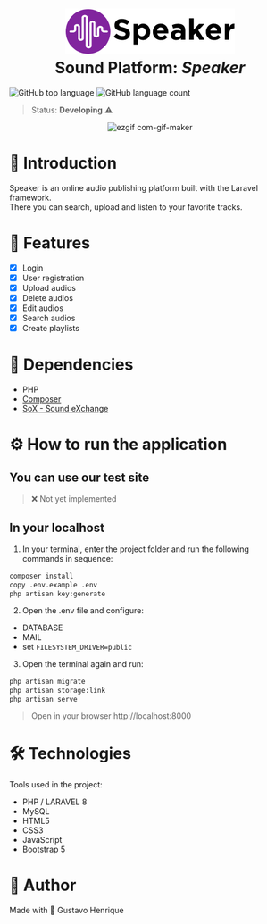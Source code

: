 <h1 align="center">
    <img src="public/images/original-logo.png" />
    <br>
    Sound Platform: <i>Speaker</i>
</h1>

![GitHub top language](https://img.shields.io/github/languages/top/gustavohps10/speaker)
![GitHub language count](https://img.shields.io/github/languages/count/gustavohps10/speaker?color=%236f42c1)

> Status: **Developing** ⚠️

<div align="center">
    
![ezgif com-gif-maker](https://user-images.githubusercontent.com/61752235/153693098-5d065a9b-5392-441f-9fbb-d3bf4e869d9c.gif)
    
</div>

# :page_with_curl: Introduction
<p>
Speaker is an online audio publishing platform built with the Laravel framework. <br>
There you can search, upload and listen to your favorite tracks.
</p>

# :game_die: Features
- [x] Login
- [x] User registration
- [x] Upload audios
- [x] Delete audios
- [x] Edit audios
- [x] Search audios
- [x] Create playlists

# :pushpin: Dependencies
- PHP
- [Composer](https://getcomposer.org/Composer-Setup.exe)
- [SoX - Sound eXchange](https://sourceforge.net/projects/sox/files/latest/download)

# :gear: How to run the application

## You can use our test site
> ❌ Not yet implemented

## In your localhost
1. In your terminal, enter the project folder and run the following commands in sequence:
``` 
composer install
copy .env.example .env
php artisan key:generate
```
2. Open the .env file and configure:
- DATABASE
- MAIL
- set ```FILESYSTEM_DRIVER=public```

3. Open the terminal again and run:
``` 
php artisan migrate
php artisan storage:link
php artisan serve
```
> Open in your browser http://localhost:8000

# :hammer_and_wrench: Technologies
Tools used in the project:
- PHP / LARAVEL 8
- MySQL
- HTML5
- CSS3
- JavaScript
- Bootstrap 5

# :adult: Author
Made with 💜 Gustavo Henrique
